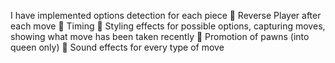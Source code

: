 I have implemented options detection for each piece 
 Reverse Player after each move 
 Timing 
 Styling effects for possible options, capturing moves, showing what move has been taken recently 
 Promotion of pawns (into queen only) 
 Sound effects for every type of move 
